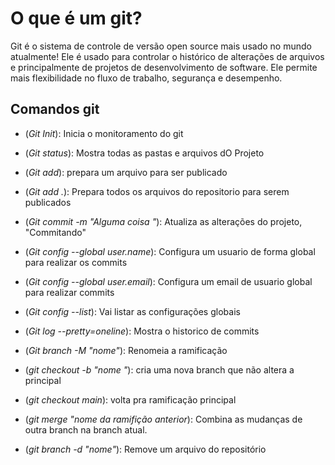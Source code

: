 # **O que é um git?**
Git é o sistema de controle de versão open source mais usado no mundo atualmente! Ele é usado para controlar o histórico de alterações de arquivos e principalmente de projetos de desenvolvimento de software. Ele permite mais flexibilidade no fluxo de trabalho, segurança e desempenho.




## Comandos git ##

- (*Git Init*): Inicia o monitoramento do git

- (*Git status*): Mostra todas as pastas e arquivos dO Projeto

- (*Git add*): prepara um arquivo para ser publicado

- (*Git add .*): Prepara todos os arquivos do repositorio para serem publicados

- (*Git commit -m "Alguma coisa "*): Atualiza as alterações do projeto, "Commitando"

- (*Git config --global user.name*): Configura um usuario de forma global para realizar os commits

- (*Git config --global user.email*): Configura  um email de usuario global para realizar commits

- (*Git config --list*): Vai listar as configurações globais

- (*Git log --pretty=oneline*): Mostra o historico de commits

- (*Git branch -M "nome"*): Renomeia a ramificação 

- (*git checkout -b "nome "*): cria uma nova branch que não altera a principal 

- (*git checkout main*): volta pra ramificação principal

- (*git merge "nome da ramifição anterior*): Combina as mudanças de outra branch na branch atual.

- (*git branch -d "nome"*): Remove um arquivo do repositório